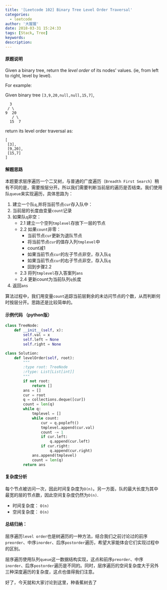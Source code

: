 ```yaml
---
title: '[Leetcode 102] Binary Tree Level Order Traversal'
categories:
  - leetcode
author: '大猩猩'
date: 2018-03-31 15:24:33
tags: [Stack, Tree]
keywords:
description:
---
```


#### 原题说明
Given a binary tree, return the *level order* of its nodes' values. (ie, from left to right, level by level).

For example:

Given binary tree `[3,9,20,null,null,15,7]`,
   
      3   
     / \
    9  20
	   / \
      15  7
   
return its level order traversal as:

    [
     [3],
     [9,20],
     [15,7]
    ]

#### 解题思路
本题要求层序遍历一个二叉树，与普通的广度遍历（`Breadth First Search`）稍有不同的是，需要按层分开。所以我们需要判断当前层的遍历是否结束。我们使用队`queue`来实现遍历，具体思路为：

1. 	建立一个队`q`,并将当前节点`cur`存入队中：
2.	当前层的长度由变量`count`记录 
3.	如果队`q`非空：
	- 2.1 建立一个空列`tmplevel`存放下一层的节点
	- 2.2 如果`count`非零：
	    - 当前节点`cur`更新为退队节点
	    - 将当前节点`cur`的值存入列`tmplevel`中
	    - count减1
	    - 如果当前节点`cur`的左子节点非空，存入队`q`
	    - 如果当前节点`cur`的右子节点非空，存入队`q`
	    - 回到步骤2.2
	- 2.3 将列`tmplevel`存入答案列`ans`
	- 2.4 更新count为当前队列`q`长度
4. 返回`ans`

算法过程中，我们用变量`count`追踪当前层剩余的未访问节点的个数，从而判断何时按层分开。思路还是比较简单的。

#### 示例代码 （python版）

```python
class TreeNode:
    def __init__(self, x):
        self.val = x
        self.left = None
        self.right = None

class Solution:
    def levelOrder(self, root):
        """
        :type root: TreeNode
        :rtype: List[List[int]]
        """
        if not root:
            return []
        ans = []
        cur = root
        q = collections.deque([cur])
        count = len(q)
        while q:
            tmplevel = []
            while count:
                cur = q.popleft()
                tmplevel.append(cur.val)
                count -= 1
                if cur.left:
                    q.append(cur.left)
                if cur.right:
                    q.append(cur.right)
            ans.append(tmplevel)
            count = len(q)
        return ans
```

#### 复杂度分析
每个节点被访问一次，因此时间复杂度为`O(n)`。另一方面，队的最大长度为其中最宽的层的节点数，因此空间复杂度仍然为`O(n)`.

- 时间复杂度： `O(n)`
- 空间复杂度： `O(n)`

#### 总结归纳：
层序遍历`level order`也是树遍历的一种方法，结合我们之前讨论过的前序`preorder`、中序`inorder`、后序`postorder`遍历，希望大家能体会它们实现过程中的区别。

层序遍历使用队列`queue`这一数据结构实现，这点和前序`preorder`、中序`inorder`、后序`postorder`遍历是不同的。同时，层序遍历的空间复杂度大于另外三种深度遍历的复杂度，这点也值得我们注意。

好了，今天就和大家讨论到这里，种香蕉树去了
